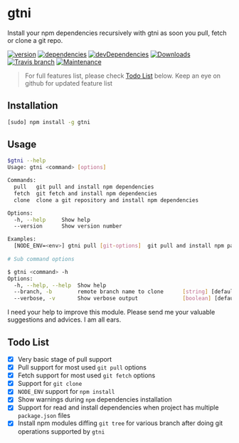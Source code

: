 gtni
====
Install your npm dependencies recursively with gtni as soon you pull, fetch or clone a git repo.

[![version][npm-version]][npm-url] [![dependencies][npm-dependencies]][dep-status] [![devDependencies][npm-dev-dependencies]][devdep-status] [![Downloads][npm-total-downloads]][npm-url] [![Travis branch][travis-badge]][travis-url] [![Maintenance][maintenance-url]][github-url]

>For full features list, please check [Todo List](#todo-list) below. Keep an eye on github for updated feature list

Installation
-------------
```sh
[sudo] npm install -g gtni
```
Usage
------
```sh
$gtni --help
Usage: gtni <command> [options]

Commands:
  pull   git pull and install npm dependencies
  fetch  git fetch and install npm dependencies
  clone  clone a git repository and install npm dependencies

Options:
  -h, --help     Show help                                             [boolean]
  --version      Show version number                                   [boolean]

Examples:
  [NODE_ENV=<env>] gtni pull [git-options]  git pull and install npm packages
  
# Sub command options

$ gtni <command> -h
Options:
  -h, --help, --help  Show help                                        [boolean]
  --branch, -b        remote branch name to clone      [string] [default: false]
  --verbose, -v       Show verbose output              [boolean] [default: false]


```
I need your help to improve this module. Please send me your valuable suggestions and advices. I am all ears.

Todo List
---------
- [x] Very basic stage of pull support
- [x] Pull support for most used `git pull` options
- [x] Fetch support for most used `git fetch` options
- [x] Support for `git clone`
- [x] `NODE_ENV` support for `npm install`
- [x] Show warnings during `npm` dependencies installation
- [x] Support for read and install dependencies when project has multiple `package.json` files
- [x] Install npm modules diffing `git tree` for various branch after doing git operations supported by `gtni`

[npm-badge]: https://nodei.co/npm/gtni.png?compact=true
[npm-version]: https://img.shields.io/npm/v/gtni.svg?style=flat-square
[npm-dependencies]: https://img.shields.io/david/nmrony/gtni.svg?style=flat-square
[npm-dev-dependencies]: https://img.shields.io/david/dev/nmrony/gtni.svg?style=flat-square
[npm-total-downloads]: https://img.shields.io/npm/dm/gtni.svg?style=flat-square
[npm-url]: https://www.npmjs.com/package/gtni
[github-url]: https://github.com/nmrony/gtni
[dep-status]: https://david-dm.org/nmrony/gtni#info=dependencies&view=table
[devdep-status]: https://david-dm.org/nmrony/gtni#info=devDependencies&view=table
[maintenance-url]: https://img.shields.io/maintenance/yes/2016.svg?style=flat-square
[travis-url]: https://travis-ci.org/nmrony/gtni
[travis-badge]: https://img.shields.io/travis/nmrony/gtni/master.svg?style=flat-square
